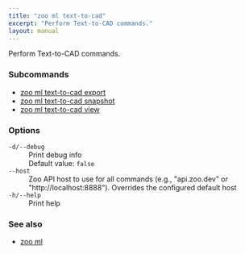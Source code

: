 ```yaml
---
title: "zoo ml text-to-cad"
excerpt: "Perform Text-to-CAD commands."
layout: manual
---
```


Perform Text-to-CAD commands.

### Subcommands

* [zoo ml text-to-cad export](./zoo_ml_text-to-cad_export)
* [zoo ml text-to-cad snapshot](./zoo_ml_text-to-cad_snapshot)
* [zoo ml text-to-cad view](./zoo_ml_text-to-cad_view)

### Options

<dl class="flags">
   <dt><code>-d/--debug</code></dt>
   <dd>Print debug info<br/>Default value: <code>false</code></dd>

   <dt><code>--host</code></dt>
   <dd>Zoo API host to use for all commands (e.g., "api.zoo.dev" or "http://localhost:8888"). Overrides the configured default host</dd>

   <dt><code>-h/--help</code></dt>
   <dd>Print help</dd>
</dl>


### See also

* [zoo ml](./zoo_ml)